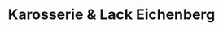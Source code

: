---
title: "Karosserie & Lack Eichenberg"
url: /fritzlar/karosserie-und-lack-eichenberg/
shop: Autowerkstatt
---